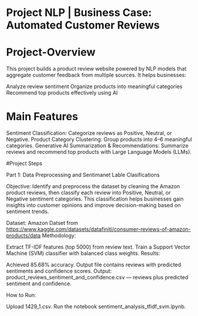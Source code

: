 # Project NLP | Business Case: Automated Customer Reviews

# Project-Overview

This project builds a product review website powered by NLP models that aggregate customer feedback from multiple sources. It helps businesses:

Analyze review sentiment
Organize products into meaningful categories
Recommend top products effectively using AI
 # Main Features

Sentiment Classification: Categorize reviews as Positive, Neutral, or Negative.
Product Category Clustering: Group products into 4–6 meaningful categories.
Generative AI Summarization & Recommendations: Summarize reviews and recommend top products with Large Language Models (LLMs).

#Project Steps

Part 1: Data Preprocessing and Sentimanet Lable Clasifications

Objective:
Identify and preprocess the dataset by cleaning the Amazon product reviews, then classify each review into Positive, Neutral, or Negative sentiment categories. This classification helps businesses gain insights into customer opinions and improve decision-making based on sentiment trends.

Dataset:
Amazon Datset from https://www.kaggle.com/datasets/datafiniti/consumer-reviews-of-amazon-products/data
Methodology:

Extract TF-IDF features (top 5000) from review text.
Train a Support Vector Machine (SVM) classifier with balanced class weights.
Results:

Achieved 85.68% accuracy.
Output file contains reviews with predicted sentiments and confidence scores.
Output:
product_reviews_sentiment_and_confidence.csv — reviews plus predicted sentiment and confidence.

How to Run:

Upload 1429_1.csv.
Run the notebook sentiment_analysis_tfidf_svm.ipynb.